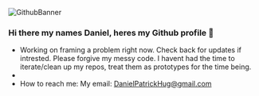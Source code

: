 ![GithubBanner](https://user-images.githubusercontent.com/38571110/111854986-9c458200-88f8-11eb-8bde-e0aea798fe69.jpeg)

### Hi there my names Daniel, heres my Github profile 👋

- Working on framing a problem right now. Check back for updates if intrested. Please forgive my messy code. I havent had the time to iterate/clean up my repos, treat them as prototypes for the time being. 
- 
- How to reach me: My email: DanielPatrickHug@gmail.com

